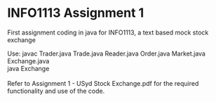 # INFO1113 Assignment 1
First assignment coding in java for INFO1113, a text based mock stock exchange

Use: javac Trader.java Trade.java Reader.java Order.java Market.java Exchange.java\
java Exchange\
\
Refer to Assignment 1 - USyd Stock Exchange.pdf for the required functionality and use of the code.
